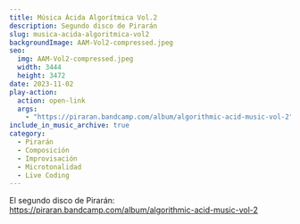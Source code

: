 ```yaml
---
title: Música Ácida Algorítmica Vol.2
description: Segundo disco de Pirarán 
slug: musica-acida-algoritmica-vol2
backgroundImage: AAM-Vol2-compressed.jpeg
seo:
  img: AAM-Vol2-compressed.jpeg
  width: 3444
  height: 3472
date: 2023-11-02
play-action:
  action: open-link
  args: 
    - "https://piraran.bandcamp.com/album/algorithmic-acid-music-vol-2"
include_in_music_archive: true
category:
  - Pirarán
  - Composición
  - Improvisación
  - Microtonalidad
  - Live Coding
---
```


El segundo disco de Pirarán: https://piraran.bandcamp.com/album/algorithmic-acid-music-vol-2
